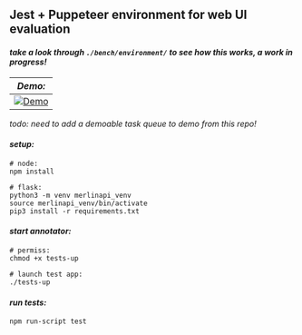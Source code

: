 
## Jest + Puppeteer environment for web UI evaluation

#### *take a look through `./bench/environment/` to see how this works, a work in progress!*

| ***Demo:*** |
|---|
| [![Demo](https://img.youtube.com/vi/E1WcZ2yOC10/0.jpg)](https://www.youtube.com/watch?v=E1WcZ2yOC10) |

*todo: need to add a demoable task queue to demo from this repo!*

#### *setup:*
```
# node:
npm install

# flask:
python3 -m venv merlinapi_venv
source merlinapi_venv/bin/activate
pip3 install -r requirements.txt  
```

#### *start annotator:*
```
# permiss:
chmod +x tests-up

# launch test app:
./tests-up
```

#### *run tests:*
```
npm run-script test
```
